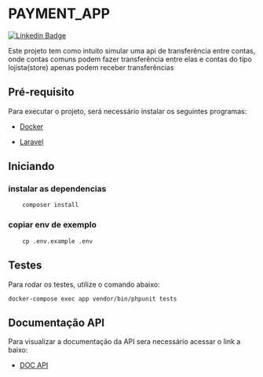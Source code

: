 # PAYMENT_APP
[![Linkedin Badge](https://img.shields.io/badge/-LinkedIn-blue?style=flat-square&logo=Linkedin&logoColor=white&link=https://www.linkedin.com/in/fagnerpsantos/)](https://www.linkedin.com/in/alan-silva-torquato-75803878/)

Este projeto tem como intuito simular uma api de transferência entre contas, 
onde contas comuns podem fazer transferência entre elas e contas do tipo lojista(store) apenas podem receber transferências 

## Pré-requisito

Para executar o projeto, será necessário instalar os seguintes programas:

- [Docker](https://docs.docker.com/compose/install/)

- [Laravel](https://laravel.com/docs/8.x)

## Iniciando

### instalar as dependencias

```
    composer install
```
### copiar env de exemplo

```
    cp .env.example .env
```

## Testes

Para rodar os testes, utilize o comando abaixo:

```
docker-compose exec app vendor/bin/phpunit tests
```

## Documentação API

Para visualizar a documentação da API sera necessário acessar o link  a baixo:

- [DOC API](http://localhost:8080/api/documentation)
